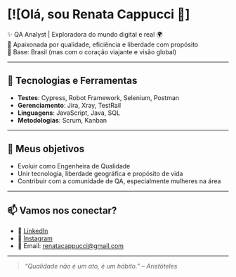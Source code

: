 # [![Olá, sou Renata Cappucci 👋]

✨ QA Analyst | Exploradora do mundo digital e real 🌍  
🎯 Apaixonada por qualidade, eficiência e liberdade com propósito  
📍 Base: Brasil (mas com o coração viajante e visão global)

---

## 🧪 Tecnologias e Ferramentas

- **Testes**: Cypress, Robot Framework, Selenium, Postman  
- **Gerenciamento**: Jira, Xray, TestRail  
- **Linguagens**: JavaScript, Java, SQL   
- **Metodologias**: Scrum, Kanban  

---

## 🎯 Meus objetivos

- Evoluir como Engenheira de Qualidade  
- Unir tecnologia, liberdade geográfica e propósito de vida  
- Contribuir com a comunidade de QA, especialmente mulheres na área  

---

## 📫 Vamos nos conectar?

- 💼 [LinkedIn](https://www.linkedin.com/in/renata-cappucci-/)  
- 📸 [Instagram](https://www.instagram.com/recappucci)  
- 💌 Email: renatacappucci@gmail.com  

---

> _“Qualidade não é um ato, é um hábito.” – Aristóteles_

